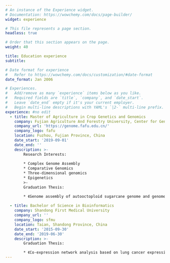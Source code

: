 ```yaml
---
# An instance of the Experience widget.
# Documentation: https://wowchemy.com/docs/page-builder/
widget: experience

# This file represents a page section.
headless: true

# Order that this section appears on the page.
weight: 40

title: Education experience
subtitle:

# Date format for experience
#   Refer to https://wowchemy.com/docs/customization/#date-format
date_format: Jan 2006

# Experiences.
#   Add/remove as many `experience` items below as you like.
#   Required fields are `title`, `company`, and `date_start`.
#   Leave `date_end` empty if it's your current employer.
#   Begin multi-line descriptions with YAML's `|2-` multi-line prefix.
experience: #no edit
  - title: Master of Agriculture in Crop Genetics and Genomics
    company: Fujian Agriculture And Forestry University, Center for Genomics and Biotechnology
    company_url: 'https://genome.fafu.edu.cn/'
    company_logo: fafu
    location: Fuzhou, Fujian Province, China
    date_start: '2019-09-01'
    date_end: ''
    description: >-
        Research Interests:
        
        * Complex Genome Assembly
        * Comparative Genomics
        * Three-dimensional genomics
        * Epigenetics
        >-
        Graduation Thesis:

        * 《Genome assembly of autooctoploid sugarcane genome and genome-wide comparative analysis of regulatory elements》
        
  - title: Bachelor of Science in Bioinformatics
    company: Shandong First Medical University
    company_url: ''
    company_logo: sfmu
    location: Taian, Shandong Province, China
    date_start: '2015-09-30'
    date_end: '2019-06-30'
    description: >-
        Graduation Thesis:

        * 《Co-expression network analysis based on lung cancer expression data》
---
```

